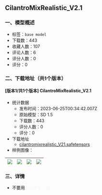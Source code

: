## CilantroMixRealistic_V2.1
### 一、模型概述

- 标签：`base model`
- 下载数：443
- 收藏人数：107
- 评论人数：6
- 评分人数：0
- 评分：0

### 二、下载地址（共1个版本）

#### [版本1/共1个版本] CilantroMixRealistic_V2.1

- 统计数据
  - 发布时间：2023-06-25T00:34:42.007Z
  - 原始模型：SD 1.5
  - 下载数：443
  - 评分人数：0
  - 评分：0
- 下载地址
  - [cilantromixrealistic_V21.safetensors](https://civitai.com/api/download/models/103350)
- 样例图像：

| <img src="https://image.civitai.com/xG1nkqKTMzGDvpLrqFT7WA/f3b8a2b0-b085-4021-87a3-07a0db06b15f/width=450/1312402.jpeg" /> | <img src="https://image.civitai.com/xG1nkqKTMzGDvpLrqFT7WA/8ef36913-69a5-4258-80b4-bb98a01b57e3/width=450/1311041.jpeg" /> | <img src="https://image.civitai.com/xG1nkqKTMzGDvpLrqFT7WA/c09d3bd2-a5a9-4aa4-b741-07b4cd84310a/width=450/1298018.jpeg" /> | <img src="https://image.civitai.com/xG1nkqKTMzGDvpLrqFT7WA/29e647b1-9d71-493d-87d2-35e37480ab05/width=450/1286826.jpeg" /> |
| ---- | ---- | ---- | ---- |


### 三、详情
<ul><li><p>不要用<span style="color:rgb(243, 244, 246)">面部修复，用</span><span style="color:rgb(255, 255, 255)">ADetailer</span></p><p></p></li></ul><p></p>